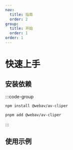 ```yaml
---
nav:
  title: 指南
  order: 2
group:
  title: 开始
  order: 1
order: 1
---
```


# 快速上手

## 安装依赖

:::code-group

```bash [npm]
npm install @webav/av-cliper
```

```bash [pnpm]
pnpm add @webav/av-cliper
```

:::
<br/>

## 使用示例

<code src="../demo/play-mp4.tsx"></code>
